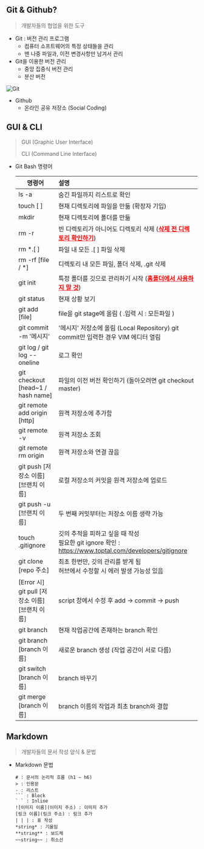 ## Git & Github?
> 개발자들의 협업을 위한 도구

- Git : 버전 관리 프로그램
  - 컴퓨터 소프트웨어의 특정 상태들을 관리
  - 맨 나중 파일과, 이전 변경사항만 남겨서 관리
- Git을 이용한 버전 관리
  - 중앙 집중식 버전 관리
  - 분산 버전

![Git](https://user-images.githubusercontent.com/87686562/147811756-13e74e46-220c-436e-8a5f-b8e1152a9375.PNG)


- Github
  - 온라인 공유 저장소 (Social Coding)



## GUI & CLI
> GUI (Graphic User Interface)
>
> CLI (Command Line Interface)

- Git Bash 명령어

  | 명령어                                          | 설명                                                         |
  | ----------------------------------------------- | :----------------------------------------------------------- |
  | ls -a                                           | 숨긴 파일까지 리스트로 확인                                  |
  | touch [ ]                                       | 현재 디렉토리에 파일을 만듦 (확장자 기입)                    |
  | mkdir                                           | 현재 디렉토리에 폴더를 만듦                                  |
  | rm -r                                           | 빈 디렉토리가 아니어도 디렉토리 삭제 (**<span style = 'color : red'><u>삭제 전 디렉토리 확인하기</u></span>**) |
  | rm *.[ ]                                        | 파일 내 모든 .[ ] 파일 삭제                                  |
  | rm -rf [file / *]                               | 디렉토리 내 모든 파일, 폴더 삭제, .git 삭제                  |
  | git init                                        | 특정 폴더를 깃으로 관리하기 시작 (**<span style = 'color : red'><u>홈폴더에서 사용하지 말 것</u></span>**) |
  | git status                                      | 현재 상황 보기                                               |
  | git add [file]                                  | file을 git stage에 올림 ( .입력 시 : 모든파일 )              |
  | git commit -m '메시지'                          | '메시지' 저장소에 올림 (Local Repository) git commit만 입력한 경우 VIM 에디터 열림 |
  | git log / git log --oneline                     | 로그 확인                                                    |
  | git checkout [head~1 / hash name]               | 파일의 이전 버전 확인하기 (돌아오려면 git checkout master)   |
  | git remote add origin [http]                    | 원격 저장소에 추가함                                         |
  | git remote -v                                   | 원격 저장소 조회                                             |
  | git remote rm origin                            | 원격 저장소와 연결 끊음                                      |
  | git push [저장소 이름] [브랜치 이름]            | 로컬 저장소의 커밋을 원격 저장소에 업로드                    |
  | git push -u [브랜치 이름]                       | 두 번째 커밋부터는 저장소 이름 생략 가능                     |
  | touch .gitignore                                | 깃의 추적을 피하고 싶을 때 작성<br />필요한 git ignore 확인 : https://www.toptal.com/developers/gitignore |
  | git clone [repo 주소]                           | 최초 한번만,  깃의 관리를 받게 됨<br />허브에서 수정할 시 에러 발생 가능성 있음 |
  | [Error 시] git pull [저장소 이름] [브랜치 이름] | script 창에서 수정 후 add -> commit -> push                  |
  | git branch                                      | 현재 작업공간에 존재하는 branch 확인                         |
  | git branch [branch 이름]                        | 새로운 branch 생성 (작업 공간이 서로 다름)                   |
  | git switch [branch 이름]                        | branch 바꾸기                                                |
  | git merge [branch 이름]                         | branch 이름의 작업과 최초 branch와 결합                      |



## Markdown
> 개발자들의 문서 작성 양식 & 문법

- Markdown 문법

  ```
  # : 문서의 논리적 흐름 (h1 ~ h6)
  > : 인용문
  - : 리스트
  ``` : Block
  ` ` : Inline
  ![이미지 이름](이미지 주소) : 이미지 추가
  [링크 이름](링크 주소) : 링크 추가
  | | | : 표 작성
  *string* : 기울임
  **string** : 보드체
  ~~string~~ : 취소선
  ```
